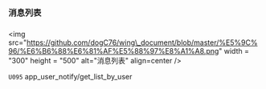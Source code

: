 ### 消息列表

### 



&lt;img src="https://github.com/dogC76/wing\_document/blob/master/%E5%9C%96/%E6%B6%88%E6%81%AF%E5%88%97%E8%A1%A8.png" width = "300" height = "500" alt="消息列表" align=center /&gt;  



`U095` app\_user\_notify/get\_list\_by\_user  

